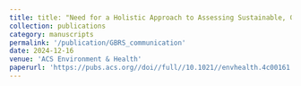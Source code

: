```yaml
---
title: title: "Need for a Holistic Approach to Assessing Sustainable, Green, and Healthy Buildings"
collection: publications
category: manuscripts
permalink: '/publication/GBRS_communication'
date: 2024-12-16
venue: 'ACS Environment & Health'
paperurl: 'https://pubs.acs.org//doi//full//10.1021//envhealth.4c00161'
---
```


